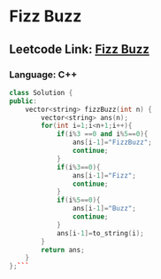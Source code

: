 # Fizz Buzz

## Leetcode Link: [Fizz Buzz](https://leetcode.com/problems/fizz-buzz/)
### Language: C++

```cpp
class Solution {
public:
    vector<string> fizzBuzz(int n) {
        vector<string> ans(n);
        for(int i=1;i<n+1;i++){
            if(i%3 ==0 and i%5==0){
                ans[i-1]="FizzBuzz";
                continue;
            }
            if(i%3==0){
                ans[i-1]="Fizz";
                continue;
            }
            if(i%5==0){
                ans[i-1]="Buzz";
                continue;
            }
            ans[i-1]=to_string(i);
        }
        return ans;
    }
};```



